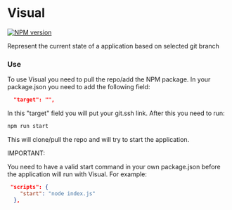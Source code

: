 # Visual
[![NPM version](https://img.shields.io/npm/v/visualgit.svg)](https://www.npmjs.com/package/visualgit)

Represent the current state of a application based on selected git branch

### Use
To use Visual you need to pull the repo/add the NPM package. In your package.json you need to add the following field:
```JSON
  "target": "",
  ```
  In this "target" field you will put your git.ssh link. After this you need to run:
```Typescript
npm run start
```
This will clone/pull the repo and will try to start the application.

IMPORTANT:

You need to have a valid start command in your own package.json before the application will run with Visual. For example:
``` JSON
 "scripts": {
    "start": "node index.js"
  },
 ```
